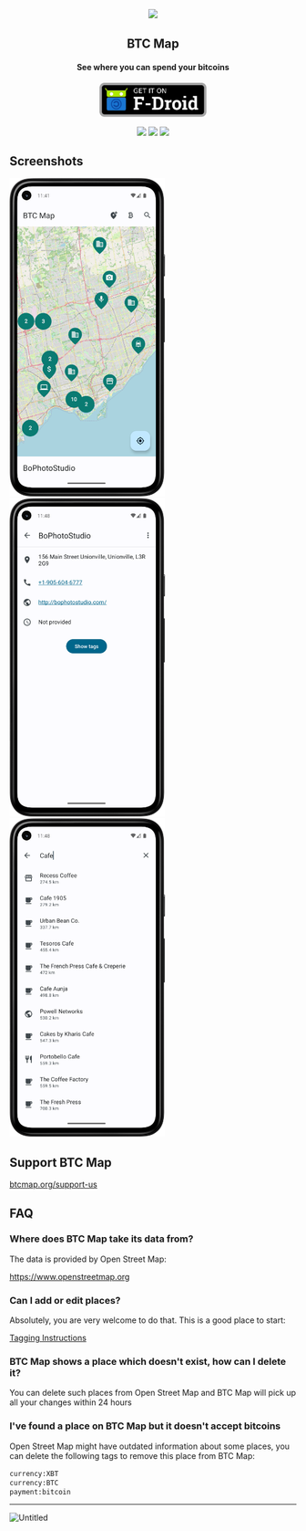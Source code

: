 <p align="center"><img src="https://github.com/bubelov/btcmap-android/blob/master/fastlane/metadata/android/en-US/images/icon.png" width="100"></p> 
<h2 align="center"><b>BTC Map</b></h2>
<h4 align="center">See where you can spend your bitcoins</h4>

<p align="center">
  <a href="https://f-droid.org/packages/org.btcmap/">
    <img src="graphics/get-it-on-fdroid.svg" alt="Get it on F-Droid" height="60">
  </a>
</p>

<p align="center">
<a href="https://github.com/bubelov/btcmap-android/releases" alt="GitHub release"><img src="https://img.shields.io/github/release/bubelov/btcmap-android.svg" ></a>
<a href="https://www.gnu.org/licenses/gpl-3.0" alt="License: GPLv3"><img src="https://img.shields.io/badge/License-AGPL%20v3-blue.svg"></a>
<a href="https://github.com/bubelov/btcmap-android/actions" alt="Build Status"><img src="https://github.com/bubelov/btcmap-android/workflows/CI/badge.svg?branch=master&event=push"></a>
</p>

## Screenshots

<div>
<img alt="" src="fastlane/metadata/android/en-US/images/phoneScreenshots/1.png" width="273">
<img alt="" src="fastlane/metadata/android/en-US/images/phoneScreenshots/2.png" width="273">
<img alt="" src="fastlane/metadata/android/en-US/images/phoneScreenshots/3.png" width="273">
</div>

## Support BTC Map

[btcmap.org/support-us](https://btcmap.org/support-us)

## FAQ

### Where does BTC Map take its data from?

The data is provided by Open Street Map:

https://www.openstreetmap.org

### Can I add or edit places?

Absolutely, you are very welcome to do that. This is a good place to start: 

[Tagging Instructions](https://github.com/teambtcmap/btcmap.org/wiki/Tagging-Instructions)

### BTC Map shows a place which doesn't exist, how can I delete it?

You can delete such places from Open Street Map and BTC Map will pick up all your changes within 24 hours

### I've found a place on BTC Map but it doesn't accept bitcoins

Open Street Map might have outdated information about some places, you can delete the following tags to remove this place from BTC Map:

```
currency:XBT
currency:BTC
payment:bitcoin
```

---

![Untitled](https://user-images.githubusercontent.com/85003930/194117128-2f96bafd-2379-407a-a584-6c03396a42cc.png)
